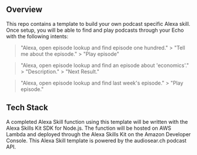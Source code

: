 ## Overview
This repo contains a template to build your own podcast specific Alexa skill. Once setup, you will be able to find and play podcasts through your Echo with the following intents:

   > "Alexa, open episode lookup and find episode one hundred."
     > "Tell me about the episode."
     > "Play episode"

   > "Alexa, open episode lookup and find an episode about 'economics'."
     > "Description."
     > "Next Result."

   > "Alexa, open episode lookup and find last week's episode."
     > "Play episode."

## Tech Stack
A completed Alexa Skill function using this template will be written with the Alexa Skills Kit SDK for Node.js.
The function will be hosted on AWS Lambda and deployed through the Alexa Skills Kit on the Amazon Developer Console.
This Alexa Skill template is powered by the audiosear.ch podcast API.
